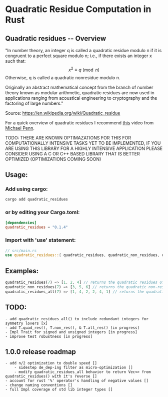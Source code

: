 # Quadratic Residue Computation in Rust

## Quadratic residues -- Overview

"In number theory, an integer q is called a quadratic residue modulo n if it is congruent to a perfect square modulo n; i.e., if there exists an integer x such that: $$x^2 \equiv q \pmod{n}$$
Otherwise, q is called a quadratic nonresidue modulo n.

Originally an abstract mathematical concept from the branch of number theory known as modular arithmetic, quadratic residues are now used in applications ranging from acoustical engineering to cryptography and the factoring of large numbers."

Source: https://en.wikipedia.org/wiki/Quadratic_residue

For a quick overview of quadratic residues I recommend [this](https://www.youtube.com/watch?v=aBn7BaRxu2g 'Number Theory | Quadratic Residues: Definition and Examples') video from [Michael Penn](https://www.youtube.com/@MichaelPennMath '@MichaelPennMath').

TODO: THERE ARE KNOWN OPTIMAZATIONS FOR THIS FOR COMPUTATIONALLY INTENSIVE TASKS YET TO BE IMPLEMENTED, IF YOU ARE USING THIS LIBRARY FOR A HIGHLY INTENSIVE APPLICATION PLEASE CONSIDER USING A C OR C++ BASED LIBRARY THAT IS BETTER OPTIMIZED (OPTIMIZATIONS COMING SOON)

## Usage:

### Add using cargo:

```bash
cargo add quadratic_residues
```
### or by editing your Cargo.toml:

```toml
[dependencies]
quadratic_residues = "0.1.4"
```

### Import with 'use' statement:
```rust
// src/main.rs
use quadratic_residues::{ quadratic_residues, quadratic_non_residues, quadratic_residues_all };
```

## Examples:

```rust
quadratic_residues(7) => [1, 2, 4] // returns the quadratic residues of 7
quadratic_non_residues(7) => [3, 5, 6] // returns the quadratic non-residues of 7
quadratic_residues_all(7) => [1, 4, 2, 2, 4, 1] // returns the quadratic residues of 7 including duplicates
```

## TODO: 
    - add quadratic_residues_all() to include redundant integers for symmetry lovers [x]
    - add T.quad_res(), T.non_res(), & T.all_res() [in progress]
    - Impl Trait for signed and unsigned integers [in progress]
    - improve test robustness [in progress]

## 1.0.0 release roadmap
    - add n/2 optimization to double speed []
        - sidestep de_dep-ing filter as micro-optimization [] 
        - modify quadratic_residues_all behavior to return Vec<> from quadratic_residues() with it's reverse []
    - account for rust '%' operator's handling of negative values []
    - change naming conventions []
    - full Impl coverage of std lib integer types []